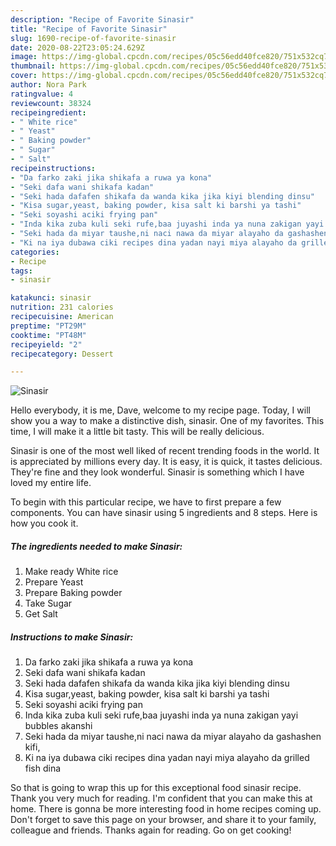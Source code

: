 ```yaml
---
description: "Recipe of Favorite Sinasir"
title: "Recipe of Favorite Sinasir"
slug: 1690-recipe-of-favorite-sinasir
date: 2020-08-22T23:05:24.629Z
image: https://img-global.cpcdn.com/recipes/05c56edd40fce820/751x532cq70/sinasir-recipe-main-photo.jpg
thumbnail: https://img-global.cpcdn.com/recipes/05c56edd40fce820/751x532cq70/sinasir-recipe-main-photo.jpg
cover: https://img-global.cpcdn.com/recipes/05c56edd40fce820/751x532cq70/sinasir-recipe-main-photo.jpg
author: Nora Park
ratingvalue: 4
reviewcount: 38324
recipeingredient:
- " White rice"
- " Yeast"
- " Baking powder"
- " Sugar"
- " Salt"
recipeinstructions:
- "Da farko zaki jika shikafa a ruwa ya kona"
- "Seki dafa wani shikafa kadan"
- "Seki hada dafafen shikafa da wanda kika jika kiyi blending dinsu"
- "Kisa sugar,yeast, baking powder, kisa salt ki barshi ya tashi"
- "Seki soyashi aciki frying pan"
- "Inda kika zuba kuli seki rufe,baa juyashi inda ya nuna zakigan yayi bubbles akanshi"
- "Seki hada da miyar taushe,ni naci nawa da miyar alayaho da gashashen kifi,"
- "Ki na iya dubawa ciki recipes dina yadan nayi miya alayaho da grilled fish dina"
categories:
- Recipe
tags:
- sinasir

katakunci: sinasir 
nutrition: 231 calories
recipecuisine: American
preptime: "PT29M"
cooktime: "PT48M"
recipeyield: "2"
recipecategory: Dessert

---
```



![Sinasir](https://img-global.cpcdn.com/recipes/05c56edd40fce820/751x532cq70/sinasir-recipe-main-photo.jpg)

Hello everybody, it is me, Dave, welcome to my recipe page. Today, I will show you a way to make a distinctive dish, sinasir. One of my favorites. This time, I will make it a little bit tasty. This will be really delicious.

Sinasir is one of the most well liked of recent trending foods in the world. It is appreciated by millions every day. It is easy, it is quick, it tastes delicious. They're fine and they look wonderful. Sinasir is something which I have loved my entire life.




To begin with this particular recipe, we have to first prepare a few components. You can have sinasir using 5 ingredients and 8 steps. Here is how you cook it.

<!--inarticleads1-->

##### The ingredients needed to make Sinasir:

1. Make ready  White rice
1. Prepare  Yeast
1. Prepare  Baking powder
1. Take  Sugar
1. Get  Salt




<!--inarticleads2-->

##### Instructions to make Sinasir:

1. Da farko zaki jika shikafa a ruwa ya kona
1. Seki dafa wani shikafa kadan
1. Seki hada dafafen shikafa da wanda kika jika kiyi blending dinsu
1. Kisa sugar,yeast, baking powder, kisa salt ki barshi ya tashi
1. Seki soyashi aciki frying pan
1. Inda kika zuba kuli seki rufe,baa juyashi inda ya nuna zakigan yayi bubbles akanshi
1. Seki hada da miyar taushe,ni naci nawa da miyar alayaho da gashashen kifi,
1. Ki na iya dubawa ciki recipes dina yadan nayi miya alayaho da grilled fish dina




So that is going to wrap this up for this exceptional food sinasir recipe. Thank you very much for reading. I'm confident that you can make this at home. There is gonna be more interesting food in home recipes coming up. Don't forget to save this page on your browser, and share it to your family, colleague and friends. Thanks again for reading. Go on get cooking!
